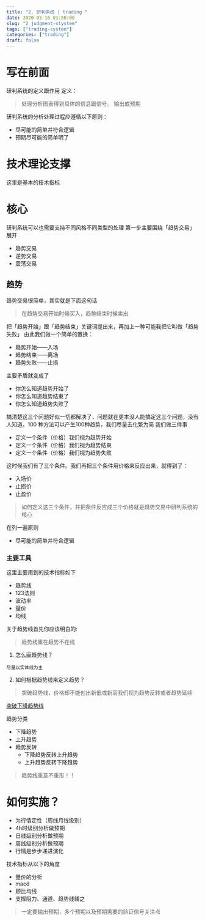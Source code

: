 ```yaml
---
title: "2. 研判系统 | trading "
date: 2020-05-16 01:50:00
slug: "2_judgment-stystem"
tags: ["trading-system"]
categories: ["trading"]
draft: false
---
```


# 写在前面
研判系统的定义跟作用
定义：
> 处理分析图表得到具体的信息跟信号。
> 输出成预期

研判系统的分析处理过程应遵循以下原则：

* 尽可能的简单并符合逻辑
* 预期尽可能的简单明了


# 技术理论支撑
这里是基本的技术指标

# 核心
研判系统可以也需要支持不同风格不同类型的处理
第一步主要围绕「趋势交易」展开
* 趋势交易
* 逆势交易
* 震荡交易

## 趋势
趋势交易很简单，其实就是下面这句话
> 在趋势交易开始时候买入，趋势结束时候卖出

把「趋势开始」跟「趋势结束」关键词提出来，再加上一种可能我把它叫做「趋势失败」
由此我们做一个简单的置换：

* 趋势开始——入场
* 趋势结束——离场
* 趋势失败——止损

主要矛盾就变成了

* 你怎么知道趋势开始了
* 你怎么知道趋势结束了
* 你怎么知道趋势失败了

搞清楚这三个问题好似一切都解决了，问题就在更本没人能搞定这三个问题，没有人知道。100 种方法可以产生100种趋势，我们尽量去化繁为简
我们做三件事
* 定义一个条件（价格）我们视为趋势开始
* 定义一个条件（价格）我们视为趋势结束
* 定义一个条件（价格）我们视为趋势失败

这时候我们有了三个条件。我们再把三个条件用价格来反应出来，就得到了：
* 入场价
* 止损价
* 止盈价

> 如何定义这三个条件，并把条件反应成三个价格就是趋势交易中研判系统的核心

在列一遍原则
* 尽可能的简单并符合逻辑

### 主要工具 

这里主要用到的技术指标如下
* 趋势线
* 123法则
* 波动率
* 量价
* 均线

关于趋势线首先你应该明白的:
> 趋势线重在趋势不在线

1. 怎么画趋势线？

```
尽量以实体线为主

```

2. 如何根据趋势线来定义趋势？
> 突破趋势线，价格却不能创出新低或新高我们视为趋势反转或者趋势延续

[突破下降趋势线](https://www.tradingview.com/x/3Lnh1aIn/)

趋势分类

* 下降趋势
* 上升趋势
* 趋势反转
    * 下降趋势反转上升趋势
    * 上升趋势反转下降趋势

> 趋势线重意不重形！！



# 如何实施？
* 为行情定性（周线月线级别）
* 4h时级别分析做预期
* 日线级别分析做预期
* 周线级别分析做预期
* 行情是步步递进演化

技术指标从以下的角度
* 量价的分析
* macd
* 顾比均线
* 支撑阻力、通道、趋势线辅之

>一定要输出预期，多个预期以及预期需要的验证信号关注点
